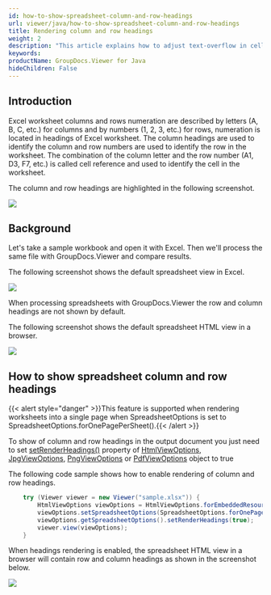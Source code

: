 ```yaml
---
id: how-to-show-spreadsheet-column-and-row-headings
url: viewer/java/how-to-show-spreadsheet-column-and-row-headings
title: Rendering column and row headings
weight: 2
description: "This article explains how to adjust text-overflow in cells when viewing Spreadsheets with GroupDocs.Viewer within your Java applications."
keywords: 
productName: GroupDocs.Viewer for Java
hideChildren: False
---
```

## Introduction

Excel worksheet columns and rows numeration are described by letters (A, B, C, etc.) for columns and by numbers (1, 2, 3, etc.) for rows, numeration is located in headings of Excel worksheet. The column headings are used to identify the column and row numbers are used to identify the row in the worksheet. The combination of the column letter and the row number (A1, D3, F7, etc.) is called cell reference and used to identify the cell in the worksheet. 

The column and row headings are highlighted in the following screenshot. 

![](/viewer/java/images/how-to-show-spreadsheet-column-and-row-headings.png)

## Background

Let's take a sample workbook and open it with Excel. Then we'll process the same file with GroupDocs.Viewer and compare results.

The following screenshot shows the default spreadsheet view in Excel.

![](/viewer/java/images/how-to-show-spreadsheet-column-and-row-headings_1.png)

When processing spreadsheets with GroupDocs.Viewer the row and column headings are not shown by default.

The following screenshot shows the default spreadsheet HTML view in a browser. 

![](/viewer/java/images/how-to-show-spreadsheet-column-and-row-headings_2.png)

## How to show spreadsheet column and row headings

{{< alert style="danger" >}}This feature is supported when rendering worksheets into a single page when SpreadsheetOptions is set to SpreadsheetOptions.forOnePagePerSheet().{{< /alert >}}

To show of column and row headings in the output document you just need to set [setRenderHeadings()](https://apireference.groupdocs.com/viewer/java/com.groupdocs.viewer.options/SpreadsheetOptions#setRenderHeadings(boolean)) property of [HtmlViewOptions](https://apireference.groupdocs.com/viewer/java/com.groupdocs.viewer.options/HtmlViewOptions), [JpgViewOptions](https://apireference.groupdocs.com/viewer/java/com.groupdocs.viewer.options/JpgViewOptions), [PngViewOptions](https://apireference.groupdocs.com/viewer/java/com.groupdocs.viewer.options/PngViewOptions) or [PdfViewOptions](https://apireference.groupdocs.com/viewer/java/com.groupdocs.viewer.options/PdfViewOptions) object to true

The following code sample shows how to enable rendering of column and row headings.

```java
    try (Viewer viewer = new Viewer("sample.xlsx")) {
        HtmlViewOptions viewOptions = HtmlViewOptions.forEmbeddedResources();
        viewOptions.setSpreadsheetOptions(SpreadsheetOptions.forOnePagePerSheet());
        viewOptions.getSpreadsheetOptions().setRenderHeadings(true);
        viewer.view(viewOptions);
    }
```

When headings rendering is enabled, the spreadsheet HTML view in a browser will contain row and column headings as shown in the screenshot below.

![](/viewer/java/images/how-to-show-spreadsheet-column-and-row-headings_3.png)
